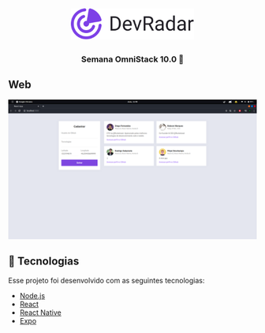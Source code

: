 <h1 align="center">
  <img src=".github/logo.svg" alt="DevRadar" width="250px"/>
</h1>

<h3 align="center">
Semana OmniStack 10.0 🚀 
</h3>

## Web
<img src=".github/Frontend.png" alt="Web"/>

## 🚀 Tecnologias

Esse projeto foi desenvolvido com as seguintes tecnologias:

- [Node.js](https://nodejs.org/en/)
- [React](https://reactjs.org/)
- [React Native](https://reactnative.dev/)
- [Expo](https://expo.io/)


